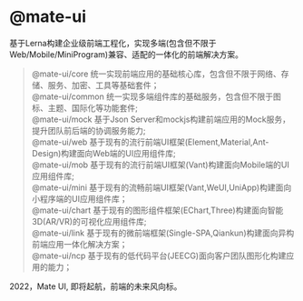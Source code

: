 # @mate-ui
基于Lerna构建企业级前端工程化，实现多端(包含但不限于Web/Mobile/MiniProgram)兼容、适配的一体化的前端解决方案。
> @mate-ui/core 统一实现前端应用的基础核心库，包含但不限于网络、存储、服务、加密、工具等基础套件；<br/>
> @mate-ui/common 统一实现多端组件库的基础服务，包含但不限于图标、主题、国际化等功能套件; <br/>
> @mate-ui/mock 基于Json Server和mockjs构建前端应用的Mock服务，提升团队前后端的协调服务能力; <br/>
> @mate-ui/web 基于现有的流行前端UI框架(Element,Material,Ant-Design)构建面向Web端的UI应用组件库; <br/>
> @mate-ui/mob 基于现有的流行前端UI框架(Vant)构建面向Mobile端的UI应用组件库; <br/>
> @mate-ui/mini 基于现有的流畅前端UI框架(Vant,WeUI,UniApp)构建面向小程序端的UI应用组件库；<br/>
> @mate-ui/chart 基于现有的图形组件框架(EChart,Three)构建面向智能3D(AR/VR)的可视化应用组件库; <br/>
> @mate-ui/link 基于现有的微前端框架(Single-SPA,Qiankun)构建面向异构前端应用一体化解决方案；<br/>
> @mate-ui/ncp 基于现有的低代码平台(JEECG)面向客户团队图形化构建应用的能力；<br/>

2022，Mate UI, 即将起航，前端的未来风向标。
